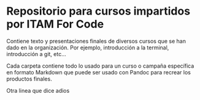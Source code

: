 # Repositorio para cursos impartidos por ITAM For Code

Contiene texto y presentaciones finales de diversos cursos que se han dado en la organización. Por
ejemplo, introducción a la terminal, introducción a git, etc...

Cada carpeta contiene todo lo usado para un curso o campaña específica en formato Markdown que puede
ser usado con Pandoc para recrear los productos finales.

Otra linea que dice adios
